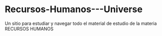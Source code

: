 # Recursos-Humanos---Universe
Un sitio para estudiar y navegar todo el material de estudio de la materia RECURSOS HUMANOS
